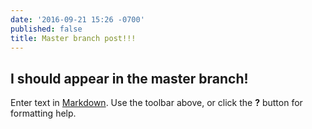 ```yaml
---
date: '2016-09-21 15:26 -0700'
published: false
title: Master branch post!!!
---
```

## I should appear in the master branch!

Enter text in [Markdown](http://daringfireball.net/projects/markdown/). Use the toolbar above, or click the **?** button for formatting help.

